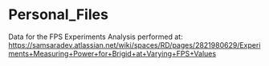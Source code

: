 # Personal_Files 
Data for the FPS Experiments
Analysis performed at: https://samsaradev.atlassian.net/wiki/spaces/RD/pages/2821980629/Experiments+Measuring+Power+for+Brigid+at+Varying+FPS+Values
